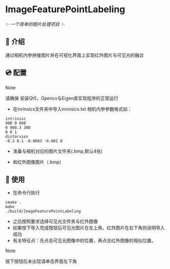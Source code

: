 # ImageFeaturePointLabeling

_✨ 一个简单的图片处理项目 ✨_

## 📖 介绍

通过相机内参拼接图片并在可视化界面上实现红外图片与可见光的融合

## 💿 配置

> [!note]
>
> 请确保 安装Qt5，Opencv与Eigen库实现程序的正常运行

- 在inrinsics文件夹中导入inrinsics.txt 相机内参参数格式如：

<summary></summary>

    intrinsic
    900 0 600
    0 900.3 300
    0 0 1
    distorsion
    -0.3 0.1 -0.0003 -0.001 0

- 准备与相机对应的图片文件夹(.bmp,默认4张)

- 和红外图像图片（.bmp）

## 📝 使用

- 在命令行执行

<summary></summary>

    cmake .
    make
    ./build/ImageFeaturePointLabeling

- 之后按照要求选择可见光文件夹与红外图像
- 如果按下导入完成按钮后可见光图片在左上角，红外图片在右下角则说明导入成功
- 有关特征点：先点击可见光图像中的位置，再点击红外图像的相似位置。
> [!note]
>
> 按下按钮后未出现请单击界面左下角
